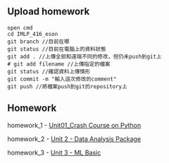 ## Upload homework

```shell
open cmd
cd IMLP_416_eson
git branch //目前在哪
git status //目前在電腦上的資料狀態
git add . //上傳全部和遠端不同的修改，但仍未push到git上
# git add filename //上傳指定的檔案
git status //確認資料上傳情形
git commit -m "輸入這次修改的comment"
git push //將檔案push到git的repository上
```
## Homework
homework_1 - [Unit01_Crash Course on Python](https://github.com/eson1027/IMLP_416_eson/tree/main/hw1)

homework_2 - [Unit 2 - Data Analysis Package](https://github.com/eson1027/IMLP_416_eson/tree/main/hw2)

homework_3 - [ Unit 3 - ML Basic](https://github.com/eson1027/IMLP_416_eson/tree/main/hw3)
